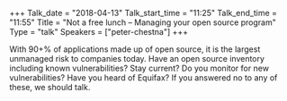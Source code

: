 +++
Talk_date = "2018-04-13"
Talk_start_time = "11:25"
Talk_end_time = "11:55"
Title = "Not a free lunch – Managing your open source program"
Type = "talk"
Speakers = ["peter-chestna"]
+++

With 90+% of applications made up of open source, it is the largest unmanaged risk to companies today. Have an open source inventory including known vulnerabilities? Stay current? Do you monitor for new vulnerabilities? Have you heard of Equifax? If you answered no to any of these, we should talk.
